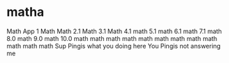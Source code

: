 # matha
Math App 1
Math
Math 2.1
Math 3.1
Math 4.1
math 5.1
math 6.1
math 7.1
math 8.0
math 9.0
math 10.0
math 
math
math
math
math
math
math
math
math
math
math
math
Sup Pingis what you doing here
You Pingis not answering me 
